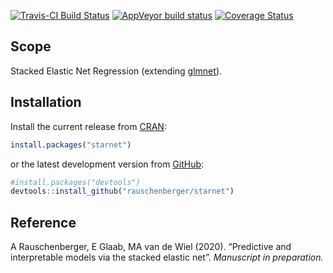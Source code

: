
<!-- Modify xxx.Rmd, not xxx.md! -->

[![Travis-CI Build
Status](https://travis-ci.org/rauschenberger/starnet.svg)](https://travis-ci.org/rauschenberger/starnet)
[![AppVeyor build
status](https://ci.appveyor.com/api/projects/status/github/rauschenberger/starnet?svg=true)](https://ci.appveyor.com/project/rauschenberger/starnet)
[![Coverage
Status](https://codecov.io/github/rauschenberger/starnet/coverage.svg?branch=master)](https://codecov.io/github/rauschenberger/starnet)

## Scope

Stacked Elastic Net Regression (extending
[glmnet](https://CRAN.R-project.org/package=glmnet)).

## Installation

Install the current release from
[CRAN](https://CRAN.R-project.org/package=starnet):

``` r
install.packages("starnet")
```

or the latest development version from
[GitHub](https://github.com/rauschenberger/starnet):

``` r
#install.packages("devtools")
devtools::install_github("rauschenberger/starnet")
```

## Reference

A Rauschenberger, E Glaab, MA van de Wiel (2020). “Predictive and
interpretable models via the stacked elastic net”. *Manuscript in
preparation.*
